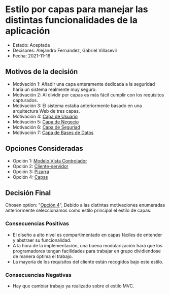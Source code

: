 # Estilo por capas para manejar las distintas funcionalidades de la aplicación
* Estado: Aceptada
* Decisores: Alejandro Fernandez, Gabriel Villasevil
* Fecha: 2021-11-16

## Motivos de la decisión

* Motivación 1: Añadir una capa enteramente dedicada a la seguridad haría un sistema realmente muy seguro.
* Motivación 2: Al dividir por capas es más fácil cumplir con los requisitos capturados.
* Motivación 3: El sistema estaba anteriormente basado en una arquitectura Web de tres capas.
* Motivación 4: [Capa de Usuario](https://github.com/santo2927/DAS-2021-22-/blob/master/Decisión%20de%20diseño%201.4.1.md)
* Motivación 5: [Capa de Negocio](https://github.com/santo2927/DAS-2021-22-/blob/master/Decisión%20de%20diseño%201.4.2.md)
* Motivación 6: [Capa de Seguriad](https://github.com/santo2927/DAS-2021-22-/blob/master/Decisión%20de%20diseño%201.4.3.md)
* Motivación 7: [Capa de Bases de Datos](https://github.com/santo2927/DAS-2021-22-/blob/master/Decisión%20de%20diseño%201.4.4.md)

## Opciones Consideradas

* Opción 1: [Modelo Vista Controlador](https://github.com/santo2927/DAS-2021-22-/blob/master/Decisión%20de%20diseño%201.1.md)
* Opción 2: [Cliente-servidor](https://github.com/santo2927/DAS-2021-22-/blob/master/Decisión%20de%20diseño%201.2.md)
* Opción 3: [Pizarra](https://github.com/santo2927/DAS-2021-22-/blob/master/Decisión%20de%20diseño%201.3.md)
* Opción 4: [Capas](https://github.com/santo2927/DAS-2021-22-/blob/master/Decisión%20de%20diseño%201.4.md)

## Decisión Final

Chosen option: "[Opción 4](https://github.com/santo2927/DAS-2021-22-/blob/master/Decisión%20de%20diseño%201.4.md)", Debido a las distintas motivaciones enumeradas anteriormente seleccionamos como estilo principal el estilo de capas.

### Consecuencias Positivas 

* El diseño a alto nivel es compartimentado en capas fáciles de entender y abstraer su funcionalidad.
* A la hora de la implementación, una buena modularización hará que los programadores tengan facilidades para trabajar en grupo dividiendose de manera óptima el trabajo.
* La mayoría de los requisitos del cliente están recogidos bajo este estilo.

### Consecuencias Negativas

* Hay que cambiar trabajo ya realizado sobre el estilo MVC.
